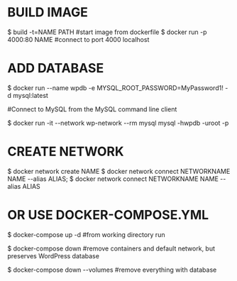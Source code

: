 # BUILD IMAGE 
$ build -t=NAME PATH         #start image from dockerfile
$ docker run -p 4000:80 NAME #connect to port 4000 localhost

# ADD DATABASE
$  docker run --name wpdb -e MYSQL_ROOT_PASSWORD=MyPassword1! -d mysql:latest

#Connect to MySQL from the MySQL command line client

$ docker run -it --network wp-network --rm mysql mysql -hwpdb -uroot -p

# CREATE NETWORK
$ docker network create NAME
$ docker network connect NETWORKNAME NAME --alias ALIAS;
$ docker network connect NETWORKNAME NAME --alias ALIAS


# OR USE DOCKER-COMPOSE.YML

$ docker-compose up -d #from working directory run 


$ docker-compose down #remove containers and default network, but preserves WordPress database


$ docker-compose down --volumes #remove everything with database
